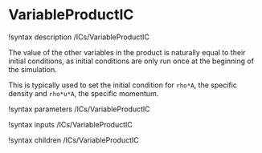 # VariableProductIC

!syntax description /ICs/VariableProductIC

The value of the other variables in the product is naturally equal to their initial conditions,
as initial conditions are only run once at the beginning of the simulation.

This is typically used to set the initial condition for `rho*A`, the specific density and `rho*u*A`, the specific
momentum.

!syntax parameters /ICs/VariableProductIC

!syntax inputs /ICs/VariableProductIC

!syntax children /ICs/VariableProductIC
